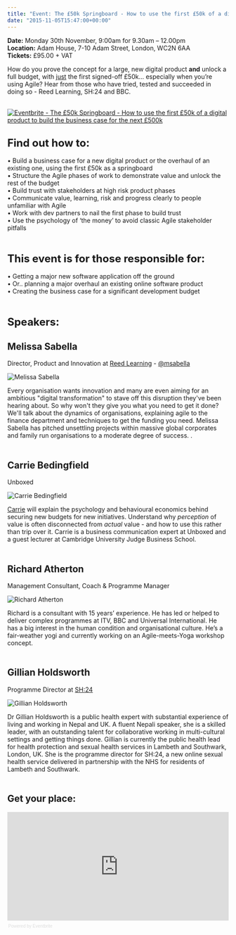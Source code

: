 ```yaml
---
title: "Event: The £50k Springboard - How to use the first £50k of a digital product to build the business case for the next £500k"
date: "2015-11-05T15:47:00+00:00"
---
```


<p><b>Date:</b> Monday 30th November, 9:00am for 9.30am – 12.00pm<br/>
<b>Location:</b> Adam House, 7-10 Adam Street, London, WC2N 6AA<br/>
<b>Tickets:</b> £95.00 + VAT<br/></p>

<p>How do you prove the concept for a large, new digital product <b>and</b> unlock a full budget, with <u>just</u> the first signed-off £50k… especially when you’re using Agile? Hear from those who have tried, tested and succeeded in doing so - Reed Learning,  SH:24 and BBC.<br/>
<br/></p>

<p><a href="http://www.eventbrite.co.uk/e/the-50k-springboard-how-to-use-the-first-50k-of-a-digital-product-to-build-the-business-case-for-tickets-19361500770?ref=ebtn" target="_blank"><img src="https://www.eventbrite.co.uk/custombutton?eid=19361500770" alt="Eventbrite - The £50k Springboard - How to use the first £50k of a digital product to build the business case for the next £500k" /></a></p>

<h2><font size="5">Find out how to:</font></h2>

<p>• Build a business case for a new digital product or the overhaul of an existing one, using the first £50k as a springboard<br/>
• Structure the Agile phases of work to demonstrate value and unlock the rest of the budget<br/>
• Build trust with stakeholders at high risk product phases<br/>
• Communicate value, learning, risk and progress clearly to people unfamiliar with Agile<br/>
• Work with dev partners to nail the first phase to build trust<br/>
• Use the psychology of ‘the money’ to avoid classic Agile stakeholder pitfalls<br/>
<br/></p>

<h2><font size="5">This event is for those responsible for:</font></h2>

<p>• Getting a major new software application off the ground<br/>
• Or.. planning a major overhaul an existing online software product<br/>
• Creating the business case for a significant development budget<br/?
• Defining the pathway from idea to creation of a large digital product or service<br/>
<br/></p>

<h2><font size="5">Speakers:</font></h2>

<h2>Melissa Sabella</h2>

<p>Director, Product and Innovation at <a href="http://www.reedlearning.com">Reed Learning</a> - <a href="https://twitter.com/msabella">@msabella</a><br/></p>

<p><img src="http://bit.ly/1k4HoxB" alt="Melissa Sabella"></p>

<p>Every organisation wants innovation and many are even aiming for an ambitious &quot;digital transformation&quot; to stave off this disruption they&#39;ve been hearing about. So why won&#39;t they give you what  you need to get it done? We&#39;ll talk about the dynamics of organisations, explaining agile to the finance department and techniques to get the funding you need. Melissa Sabella has pitched unsettling projects within massive global corporates and family run organisations to a moderate degree of success. .<br/>
<br/></p>

<h2>Carrie Bedingfield</h2>

<p>Unboxed</b><br/></p>

<p><img src="http://bit.ly/1NBr3r2" alt="Carrie Bedingfield"></p>

<p><a href="../people#carrie-bedingfield">Carrie</a> will explain the psychology and behavioural economics behind securing new budgets for new initiatives. Understand why ​<i>perception</i> of value is often disconnected from ​<i>actual</i> value - and how to use this rather than trip over it. Carrie is a business communication expert at Unboxed and a guest lecturer at Cambridge University Judge Business School.<br/>
<br/></p>

<h2>Richard Atherton</h2>

<p>Management Consultant, Coach &amp; Programme Manager</b><br/></p>

<p><img src="http://bit.ly/1SWgOlM" alt="Richard Atherton"></p>

<p>Richard is a consultant with 15 years’ experience. He has led or helped to deliver complex programmes at ITV, BBC and Universal International. He has a big interest in the human condition and organisational culture. He’s a fair-weather yogi and currently working on an Agile-meets-Yoga workshop concept.<br/>
<br/></p>

<h2>Gillian Holdsworth</h2>

<p>Programme Director at <a href="../project-stories/sh24">SH:24</a></b><br/></p>

<p><img src="http://bit.ly/1GHO0Mo" alt="Gillian Holdsworth"></p>

<p>Dr Gillian Holdsworth is a public health expert with substantial experience of living and working in Nepal and UK. A fluent Nepali speaker, she is a skilled leader, with an outstanding talent for collaborative working in multi-cultural settings and getting things done. Gillian is currently the public health lead for health protection and sexual health services in Lambeth and Southwark, London, UK. She is the programme director for SH:24, a new online sexual health service delivered in partnership with the NHS for residents of Lambeth and Southwark.<br/>
<br/></p>

<h2>Get your place:</h2>

<div><iframe  src="https://eventbrite.co.uk/tickets-external?eid=19361500770&amp;ref=etckt" frameborder="0" height="247" width="100%" vspace="0" hspace="0" marginheight="5" marginwidth="5" scrolling="auto" allowtransparency="true"></iframe><div style="font-family:Helvetica, Arial; font-size:10px; padding:5px 0 5px; margin:2px; width:100%; text-align:left;" ><a class="powered-by-eb" style="color: #dddddd; text-decoration: none;" target="_blank" href="http://www.eventbrite.co.uk/r/etckt">Powered by Eventbrite</a></div></div>
